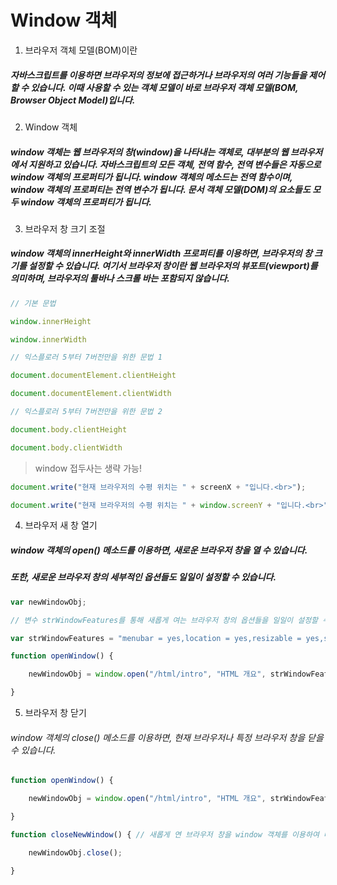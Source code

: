 # Window 객체

1. 브라우저 객체 모델(BOM)이란

##### 자바스크립트를 이용하면 브라우저의 정보에 접근하거나 브라우저의 여러 기능들을 제어할 수 있습니다. 이때 사용할 수 있는 객체 모델이 바로 브라우저 객체 모델(BOM, Browser Object Model)입니다.

2. Window 객체

##### window 객체는 웹 브라우저의 창(window)을 나타내는 객체로, 대부분의 웹 브라우저에서 지원하고 있습니다.   자바스크립트의 모든 객체, 전역 함수, 전역 변수들은 자동으로 window 객체의 프로퍼티가 됩니다.   window 객체의 메소드는 전역 함수이며, window 객체의 프로퍼티는 전역 변수가 됩니다.   문서 객체 모델(DOM)의 요소들도 모두 window 객체의 프로퍼티가 됩니다.

3. 브라우저 창 크기 조절

##### window 객체의 innerHeight와 innerWidth 프로퍼티를 이용하면, 브라우저의 창 크기를 설정할 수 있습니다.   **여기서 브라우저 창이란 웹 브라우저의 뷰포트(viewport)를 의미하며, 브라우저의 툴바나 스크롤 바는 포함되지 않습니다.**

```js
// 기본 문법

window.innerHeight

window.innerWidth

// 익스플로러 5부터 7버전만을 위한 문법 1

document.documentElement.clientHeight

document.documentElement.clientWidth

// 익스플로러 5부터 7버전만을 위한 문법 2

document.body.clientHeight

document.body.clientWidth
```
> window 접두사는 생략 가능!
```js
document.write("현재 브라우저의 수평 위치는 " + screenX + "입니다.<br>"); 

document.write("현재 브라우저의 수평 위치는 " + window.screenY + "입니다.<br>"); // 같은 값을 출력
```

4. 브라우저 새 창 열기

##### window 객체의 open() 메소드를 이용하면, 새로운 브라우저 창을 열 수 있습니다.
##### 또한, 새로운 브라우저 창의 세부적인 옵션들도 일일이 설정할 수 있습니다.
```js
var newWindowObj;

// 변수 strWindowFeatures를 통해 새롭게 여는 브라우저 창의 옵션들을 일일이 설정할 수 있음.

var strWindowFeatures = "menubar = yes,location = yes,resizable = yes,scrollbars = yes,status = yes"; //

function openWindow() {

    newWindowObj = window.open("/html/intro", "HTML 개요", strWindowFeatures);

}
```

5. 브라우저 창 닫기   
###### window 객체의 close() 메소드를 이용하면, 현재 브라우저나 특정 브라우저 창을 닫을 수 있습니다.

```js
function openWindow() {

    newWindowObj = window.open("/html/intro", "HTML 개요", strWindowFeatures);

}

function closeNewWindow() { // 새롭게 연 브라우저 창을 window 객체를 이용하여 다시 닫을 수 있음.

    newWindowObj.close();

}
```